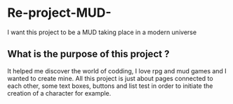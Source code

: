 # Re-project-MUD-
I want this project to be a MUD taking place in a modern universe

## What is the purpose of this project ?

It helped me discover the world of codding, I love rpg and mud games and I wanted to create mine.
All this project is just about pages connected to each other, some text boxes, buttons and list test in order to  initiate the creation of a character for example.
